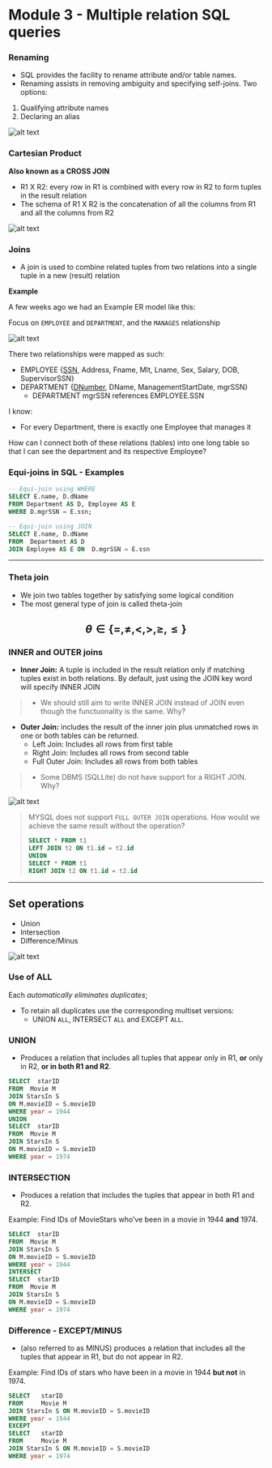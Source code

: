 # Module 3 - Multiple relation SQL queries

### Renaming
- SQL provides the facility to rename attribute and/or table names.
- Renaming assists in removing ambiguity and specifying self-joins.
Two options:
1. Qualifying attribute names
2. Declaring an alias

![alt text](assets\IMG68.PNG)

### Cartesian Product

**Also known as a CROSS JOIN**
- R1 X R2: every row in R1 is combined with every row in R2 to form tuples in the result relation
- The schema of R1 X R2 is the concatenation of all the columns from R1 and all the columns from R2

![alt text](assets\IMG69.PNG)

### Joins
- A join is used to combine related tuples from two relations into a single tuple in a new (result) relation

**Example**

A few weeks ago we had an Example ER model like this:

Focus on ``EMPLOYEE`` and ``DEPARTMENT``, and the ``MANAGES`` relationship

![alt text](assets\IMG67.PNG)

There two relationships were mapped as such:


- EMPLOYEE {<u>SSN</u>, Address, Fname, MIt, Lname, Sex, Salary, DOB, SupervisorSSN}
- DEPARTMENT {<u>DNumber</u>, DName, ManagementStartDate, mgrSSN}
  - DEPARTMENT mgrSSN references EMPLOYEE.SSN

I know:
  - For every Department, there is exactly one Employee that manages it

How can I connect both of these relations (tables) into one long table so that I can see the department and its respective Employee?


### Equi-joins in SQL - Examples

```SQL
-- Equi-join using WHERE
SELECT E.name, D.dName
FROM Department AS D, Employee AS E
WHERE D.mgrSSN = E.ssn;

-- Equi-join using JOIN
SELECT E.name, D.dName
FROM  Department AS D
JOIN Employee AS E ON  D.mgrSSN = E.ssn
```

---
### Theta join 

- We join two tables together by satisfying some logical condition
- The most general type of join is called theta-join

$$ \theta \in \{ =, \ne,  <, >, \ge, \le \}$$
---

### INNER and OUTER joins

- **Inner Join:** A tuple is included in the result relation only if matching tuples exist in both relations. By default, just using the JOIN key word will specify INNER JOIN
> - We should still aim to write INNER JOIN instead of JOIN even though the functuonality is the same. Why?


- **Outer Join:** includes the result of the inner join plus unmatched rows in one or both tables can be returned.
  - Left Join: Includes all rows from first table
  - Right Join: Includes all rows from second table
  - Full Outer Join: Includes all rows from both tables

> - Some DBMS (SQLLite) do not have support for a RIGHT JOIN. Why?


![alt text](assets\IMG70.PNG)

> MYSQL does not support ``FULL OUTER JOIN`` operations. How would we achieve the same result without the operation?
>
> ```SQL
> SELECT * FROM t1
> LEFT JOIN t2 ON t1.id = t2.id
> UNION
> SELECT * FROM t1
> RIGHT JOIN t2 ON t1.id = t2.id
> ```
---

## Set operations
- Union
- Intersection
- Difference/Minus


![alt text](assets\IMG71.PNG)

### Use of ALL
Each *automatically eliminates duplicates*; 
- To retain all duplicates use the corresponding multiset versions:
  - UNION ``ALL``, INTERSECT ``ALL`` and EXCEPT ``ALL``.

### UNION

- Produces a relation that includes all tuples that appear only in R1, **or** only in R2, **or in both R1 and R2**.

```SQL
SELECT  starID
FROM  Movie M
JOIN StarsIn S 
ON M.movieID = S.movieID
WHERE year = 1944
UNION
SELECT  starID
FROM  Movie M
JOIN StarsIn S 
ON M.movieID = S.movieID
WHERE year = 1974
```

### INTERSECTION

- Produces a relation that includes the tuples that 
appear in both R1 and R2.

Example: Find IDs of MovieStars who’ve been in a movie in 1944 **and** 1974.

```SQL
SELECT  starID
FROM  Movie M
JOIN StarsIn S 
ON M.movieID = S.movieID
WHERE year = 1944
INTERSECT
SELECT  starID
FROM  Movie M
JOIN StarsIn S 
ON M.movieID = S.movieID
WHERE year = 1974
```

### Difference - EXCEPT/MINUS
- (also referred to as MINUS) produces a relation that includes all the tuples that appear in R1, but do not appear in R2.

Example: Find IDs of stars who have been in a movie in 1944 **but not** in 1974.

```SQL
SELECT   starID
FROM     Movie M
JOIN StarsIn S ON M.movieID = S.movieID
WHERE year = 1944
EXCEPT
SELECT   starID
FROM     Movie M
JOIN StarsIn S ON M.movieID = S.movieID
WHERE year = 1974
```
